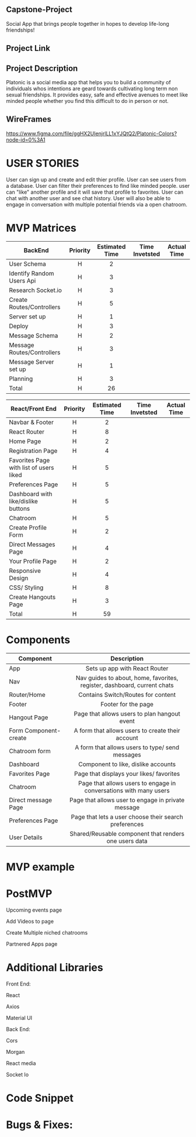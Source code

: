 ## Capstone-Project

Social App that brings people together in hopes to develop life-long friendships!

## Project Link



## Project Description

Platonic is a social media app that helps you to build a community of individuals whos intentions are geard towards cultivating long term non sexual friendships. It provides easy, safe and effective avenues to meet like minded people whether you find this difficult to do in person or not. 

## WireFrames
 https://www.figma.com/file/ggHX2UIenjrlLL1xYJQtQ2/Platonic-Colors?node-id=0%3A1

# USER STORIES

User can sign up and create and edit thier profile. User can see users from a database. User can filter their preferences to find like minded people. user can "like" another profile and it will save that profile to favorites. User can chat with another user and see chat history. User will also be able to engage in conversation with multiple potential friends via a open chatroom. 

# MVP Matrices

| BackEnd                            | Priority | Estimated Time | Time Invetsted | Actual Time |
| ---------------------------------- | :------: | :------------: | :------------: | :---------: |
| User Schema                        |    H     |       2        |                |             |
| Identify Random Users Api          |    H     |       3        |                |             |
| Research   Socket.io               |    H     |       3        |                |             |
| Create Routes/Controllers          |    H     |       5        |                |             |
| Server set up                      |    H     |       1        |                |             |
| Deploy                             |    H     |       3        |                |             |
| Message Schema                     |    H     |       2        |                |             |
| Message Routes/Controllers         |    H     |       3        |                |             |
| Message Server set up              |    H     |       1        |                |             |
| Planning                           |    H     |       3        |                |             |
| Total                              |    H     |       26       |                |             |

| React/Front End                               | Priority | Estimated Time | Time Invetsted | Actual Time |
| --------------------------------------------- | :------: | :------------: | :------------: | :---------: |
| Navbar & Footer                               |    H     |       2        |                |             |
| React Router                                  |    H     |       8        |                |             |
| Home Page                                     |    H     |       2        |                |             |
| Registration Page                             |    H     |       4        |                |             |
| Favorites Page with list of users liked       |    H     |       5        |                |             |
| Preferences Page                              |    H     |       5        |                |             |
| Dashboard with like/dislike buttons           |    H     |       5        |                |             |
| Chatroom                                      |    H     |       5        |                |             |
| Create Profile Form                           |    H     |       2        |                |             |
| Direct Messages Page                          |    H     |       4        |                |             |
| Your Profile Page                             |    H     |       2        |                |             |
| Responsive Design                             |    H     |       4        |                |             |
| CSS/ Styling                                  |    H     |       8        |                |             |
| Create Hangouts Page                          |    H     |       3        |                |             |
| Total                                         |    H     |       59       |                |             |

# Components

| Component              |                               Description                                |
| ---------------------- | :----------------------------------------------------------------------: |
| App                    |                      Sets up app with React Router                       |
| Nav                    | Nav guides to about, home, favorites, register, dashboard, current chats |
| Router/Home            |                    Contains Switch/Routes for content                    |
| Footer                 |                           Footer for the page                            |
| Hangout Page           |        Page that allows users to plan hangout event                      |
| Form Component-create  |             A form that allows users to create their account             |
| Chatroom form          |             A form that allows users to type/ send messages              |
| Dashboard              |                   Component to like, dislike accounts                    |
| Favorites Page         |                 Page that displays your likes/ favorites                 |
| Chatroom               |   Page that allows users to engage in conversations with many users      |
| Direct message Page    |                Page that allows user to engage in private message        |
| Preferences Page       |          Page that lets a user choose their search preferences           |
| User Details           |          Shared/Reusable component that renders one users data           |

# MVP example

# PostMVP

Upcoming events page

Add Videos to page

Create Multiple niched chatrooms

Partnered Apps page


# Additional Libraries

Front End:

React 

Axios

Material UI


Back End:

Cors

Morgan

React media

Socket Io

# Code Snippet

# Bugs & Fixes:
